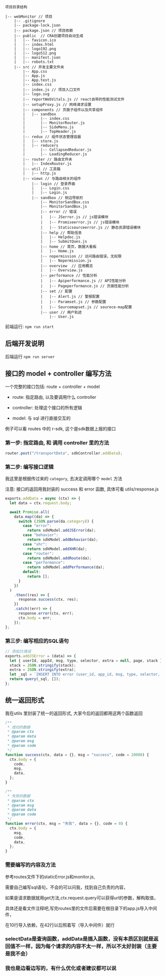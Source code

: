 ```
项目目录结构

|-- webMonitor // 项目
    |-- .gitignore
    |-- package-lock.json
    |-- package.json // 项目依赖
    |-- public  // CRA创建项目自动生成
    |   |-- favicon.ico
    |   |-- index.html
    |   |-- logo192.png
    |   |-- logo512.png
    |   |-- manifest.json
    |   |-- robots.txt
    |-- src // 开发主要文件夹
        |-- App.css
        |-- App.js
        |-- App.test.js
        |-- index.css
        |-- index.js // 项目入口文件
        |-- logo.svg
        |-- reportWebVitals.js // react自带的性能测试文件
        |-- setupProxy.js // 网络请求设置
        |-- components // 页面子组件以及共享组件
        |   |-- sandbox
        |       |-- index.css
        |       |-- MonitorRouter.js
        |       |-- SideMenu.js
        |       |-- TopHeader.js
        |-- redux // 组件状态管理容器
        |   |-- store.js
        |   |-- reducers
        |       |-- CollapsedReducer.js
        |       |-- LoadingReducer.js
        |-- router // 路由文件夹
        |   |-- IndexRouter.js
        |-- util // 工具箱
        |   |-- http.js
        |-- views // 与路由相关的组件
            |-- login // 登录界面
            |   |-- Login.css
            |   |-- Login.js
            |-- sandbox // 侧边导航栏
                |-- MonitorSandBox.css
                |-- MonitorSandBox.js
                |-- error // 错误
                |   |-- JSerror.js // js错误模块
                |   |-- Promiseerror.js // js错误模块
                |   |-- Staticsourceerror.js // 静态资源错误模块
                |-- help // 帮助信息
                |   |-- Helpdoc.js
                |   |-- SubmitQues.js
                |-- home // 首页，数据大看板
                |   |-- Home.js
                |-- nopermission // 访问路由错误，无权限
                |   |-- Nopermission.js
                |-- overview  // 应用概览
                |   |-- Overview.js
                |-- performance // 性能分析
                |   |-- Apiperformance.js // API性能分析
                |   |-- Pageperformance.js // 页面性能分析
                |-- set // 配置
                |   |-- Alert.js // 警报配置
                |   |-- Paramset.js // 参数配置
                |   |-- Sourcemapset.js // sourece-map配置
                |-- user // 用户轨迹
                    |-- User.js

```



前端运行: `npm run start`

## 后端开发说明

后端运行 `npm run server`





## 接口的 model + controller 编写方法

一个完整的接口包括:  route + controller + model

- route: 指定路由, 以及要调用什么 controller

- controller: 处理这个接口的所有逻辑

- model: 与 sql 进行直接交互的

例子可以看 routes 中的 r-sdk, 这个是sdk数据上报的接口
### 第一步: 指定路由, 和 调用 controller 里的方法
```javascript
router.post("/transportData", sdkController.addData);
```

### 第二步: 编写接口逻辑

我这里是根据传过来的 `category`, 去决定调用哪个 `model` 方法

注意: 接口的返回用我封装的 success  和 error 函数, 具体可看 utils/response.js
```javascript
exports.addData = async (ctx) => {
  let data = ctx.request.body;

  await Promise.all(
    data.map((da) => {
      switch (JSON.parse(da.category)) {
        case "error":
          return sdkModel.addJSError(da);
        case "behavior":
          return sdkModel.addBehavior(da);
        case "xhr":
          return sdkModel.addXHR(da);
        case "router":
          return sdkModel.addRoute(da);
        case "performance":
          return sdkModel.addPerformance(da);
        default:
          return [];
      }
    })
  )
    .then((res) => {
      response.success(ctx, res);
    })
    .catch((err) => {
      response.error(ctx, err);
      ctx.body = err;
    });
};
```


### 第三步: 编写相应的SQL语句
```javascript
// 添加JS错误
exports.addJSError = (data) => {
  let { userId, appId, msg, type, selector, extra = null, page, stack } = data;
  stack = JSON.stringify(stack);
  extra = JSON.stringify(extra);
  let _sql = `INSERT INTO error (user_id, app_id, msg, type, selector, extra, page, stack) VALUES (${userId},${appId},${msg},${type},${selector},${extra},${page},${stack})`;
  return query(_sql, []);
};
```



## 统一返回形式

我在utils 里封装了统一的返回形式, 大家今后的返回都用这两个函数返回

```javascript
/**
 * 成功的数据
 * @param ctx
 * @param data
 * @param msg
 * @param code
 */
function success(ctx, data = {}, msg = "success", code = 20000) {
  ctx.body = {
    code,
    msg,
    data,
  };
}

/**
 * 失败的数据
 * @param ctx
 * @param msg
 * @param data
 * @param code
 */
function error(ctx, msg = "失败", data = {}, code = 0) {
  ctx.body = {
    msg,
    code,
    data,
  };
}

```


### 需要编写的内容及方法
参考routes文件下的staticError.js和monitor.js,

需要自己编写sql语句，不会的可以问我，找到自己负责的内容，

如果是请求数据就用get方法,ctx.request.query可以获得url的参数，解构取值，

具体还是看文件注释吧,写完routes里的文件后需要在根目录下的app.js导入中间件，

在10行导入依赖，在42行以后照着写（导入中间件）就行

### selectData是查询函数，addData是插入函数，没有本质区别就是返回值不一样，因为每个请求的内容不太一样，所以不太好封装（主要是我不会）

### 我也是边看边写的，有什么优化或者建议都可以说

